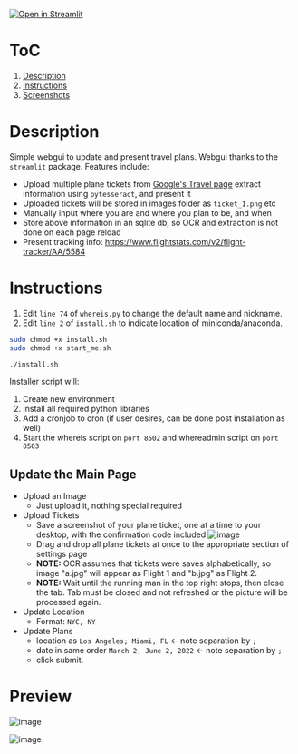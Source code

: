 [![Open in Streamlit](https://static.streamlit.io/badges/streamlit_badge_black_white.svg)](https://share.streamlit.io/pomkos/whereis/main/whereis.py)

# ToC
1. [Description](#description)
2. [Instructions](#instructions)
3. [Screenshots](#preview)

# Description
Simple webgui to update and present travel plans. Webgui thanks to the `streamlit` package. Features include:

* Upload multiple plane tickets from [Google's Travel page](https://www.google.com/travel/?dest_src=ut&tcfs=UgJgAQ&ved=2ahUKEwjN37LalbvvAhXawJ0KHTVmBoYQyJABegQIABAR&ictx=2) extract information using `pytesseract`, and present it
* Uploaded tickets will be stored in images folder as `ticket_1.png` etc
* Manually input where you are and where you plan to be, and when
* Store above information in an sqlite db, so OCR and extraction is not done on each page reload
* Present tracking info: https://www.flightstats.com/v2/flight-tracker/AA/5584

# Instructions

1. Edit `line 74` of `whereis.py` to change the default name and nickname.
2. Edit `line 2` of `install.sh` to indicate location of miniconda/anaconda.

```bash
sudo chmod +x install.sh
sudo chmod +x start_me.sh

./install.sh
```

Installer script will:

1. Create new environment
2. Install all required python libraries
3. Add a cronjob to cron (if user desires, can be done post installation as well)
4. Start the whereis script on `port 8502` and whereadmin script on `port 8503`

## Update the Main Page

* Upload an Image
  * Just upload it, nothing special required
* Upload Tickets
  * Save a screenshot of your plane ticket, one at a time to your desktop, with the confirmation code included
    ![image](https://user-images.githubusercontent.com/8731022/111717359-46a4a300-882e-11eb-8a9e-6f7af17ff40d.png)
  * Drag and drop all plane tickets at once to the appropriate section of settings page
  * __NOTE:__ OCR assumes that tickets were saves alphabetically, so image "a.jpg" will appear as Flight 1 and "b.jpg" as Flight 2.
  * __NOTE:__ Wait until the running man in the top right stops, then close the tab. Tab must be closed and not refreshed or the picture will be processed again.
* Update Location
  * Format: `NYC, NY`
* Update Plans
  * location as `Los Angeles; Miami, FL` <- note separation by `;`
  * date in same order `March 2; June 2, 2022` <- note separation by `;`
  * click submit.

# Preview

![image](https://user-images.githubusercontent.com/8731022/111718467-57561880-8830-11eb-8c68-b9f3adc73bb6.png)

![image](https://user-images.githubusercontent.com/8731022/111717149-dd249480-882d-11eb-90e5-3bc66c51663e.png)
